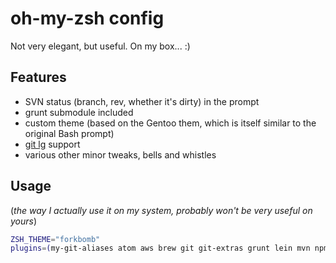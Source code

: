 # oh-my-zsh config
Not very elegant, but useful. On my box... :)

## Features
* SVN status (branch, rev, whether it's dirty) in the prompt
* grunt submodule included
* custom theme (based on the Gentoo them, which is itself similar to the original Bash prompt)
* [git lg](https://coderwall.com/p/euwpig) support
* various other minor tweaks, bells and whistles

## Usage
(_the way I actually use it on my system, probably won't be very useful on yours_)
```bash
ZSH_THEME="forkbomb"
plugins=(my-git-aliases atom aws brew git git-extras grunt lein mvn npm node osx rails ruby rvm sublime svn vagrant)
```
